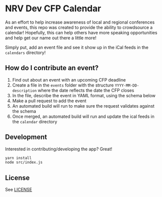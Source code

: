 
# NRV Dev CFP Calendar

As an effort to help increase awareness of local and regional conferences and events, this repo was created to provide the ability to crowdsource a calendar! Hopefully, this can help others have more speaking opportunities and help get our name out there a little more!

Simply put, add an event file and see it show up in the iCal feeds in the `calendars` directory!


## How do I contribute an event?

1. Find out about an event with an upcoming CFP deadline
2. Create a file in the `events` folder with the structure `YYYY-MM-DD-description` where the date reflects the date the CFP closes
3. In the file, describe the event in YAML format, using the schema below
4. Make a pull request to add the event
5. An automated build will run to make sure the request validates against the schema
6. Once merged, an automated build will run and update the ical feeds in the `calendar` directory


## Development

Interested in contributing/developing the app? Great!

```bash
yarn install
node src/index.js
```


## License

See [LICENSE](LICENSE)